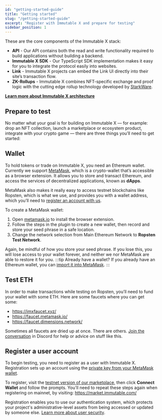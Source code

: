 ```yaml
---
id: "getting-started-guide"
title: "Getting started"
slug: "/getting-started-guide"
excerpt: "Register with Immutable X and prepare for testing"
sidebar_position: 1
---
```

These are the core components of the Immutable X stack: 
- **API** - Our API contains both the read and write functionality required to build applications without building a backend.
- **Immutable X SDK** - Our TypeScript SDK implementation makes it easy for you to integrate the protocol easily into websites. 
- **Link** - Immutable X projects can embed the Link UI directly into their site’s transaction flow.
- **ZK-Rollups** - Immutable X combines NFT-specific exchange and proof logic with the cutting edge rollup technology developed by [StarkWare](https://starkware.co/).

**[Learn more about Immutable X architecture](../overview/architecture-overview.md)** 

## Prepare to test
No matter what your goal is for building on Immutable X — for example: drop an NFT collection, launch a marketplace or ecosystem product, integrate with your crypto game — there are three things you’ll need to get started:

## Wallet
To hold tokens or trade on Immutable X, you need an Ethereum wallet. Currently we support [MetaMask](https://metamask.io/), which is a crypto-wallet that’s accessible as a browser extension. It allows you to store and transact Ethereum, and access the services of decentralized applications, known as **dApps**.

MetaMask also makes it really easy to access testnet blockchains like Ropsten, which is what we use, and provides you with a wallet address, which you’ll need to [register an account with us](#register-a-user-account). 

To create a MetaMask wallet:
1. Open [metamask.io](https://metamask.io/) to install the browser extension.
2. Follow the steps in the plugin to create a new wallet, then record and store your seed phrase in a safe location.
3. Change the network selection from Main Ethereum Network to **Ropsten Test Network**.

Again, be mindful of how you store your seed phrase. If you lose this, you will lose access to your wallet forever, and neither we nor MetaMask are able to restore it for you.
:::tip Already have a wallet?
If you already have an Ethereum wallet, you can [import it into MetaMask](https://metamask.zendesk.com/hc/en-us/articles/360015489331-How-to-import-an-Account).
:::
## Test ETH
In order to make transactions while testing on Ropsten, you’ll need to fund your wallet with some ETH. Here are some faucets where you can get some:
- https://imxfaucet.xyz/ 
- https://faucet.metamask.io/
- https://faucet.dimensions.network/

Sometimes all faucets are dried up at once. There are others. [Join the conversation](https://discord.gg/TkVumkJ9D6) in Discord for help or advice on stuff like this. 

## Register a user account
To begin testing, you need to register as a user with Immutable X. Registration sets up an account using the [private key from your MetaMask wallet](https://metamask.zendesk.com/hc/en-us/articles/360015289632-How-to-Export-an-Account-Private-Key).

To register, visit the [testnet version of our marketplace](https://market.ropsten.immutable.com/), then click **Connect Wallet** and follow the prompts. You'll need to repeat these steps again when registering on mainnet, by visiting: https://market.immutable.com/ 

Registration enables you to use our authentication system, which protects your project's administrative-level assets from being accessed or updated by someone else. [Learn more about user security](../guides/user-registration.md#user-security).
